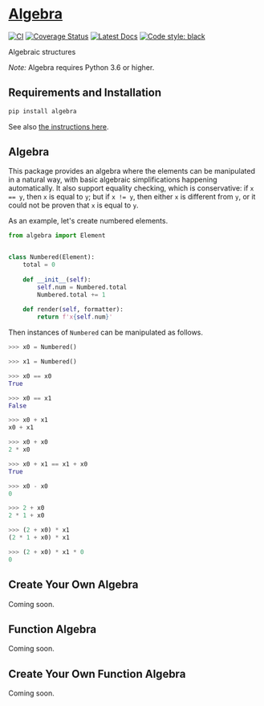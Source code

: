 # [Algebra](http://github.com/wesselb/algebra)

[![CI](https://github.com/wesselb/algebra/workflows/CI/badge.svg?branch=master)](https://github.com/wesselb/algebra/actions?query=workflow%3ACI)
[![Coverage Status](https://coveralls.io/repos/github/wesselb/algebra/badge.svg?branch=master)](https://coveralls.io/github/wesselb/algebra?branch=master)
[![Latest Docs](https://img.shields.io/badge/docs-latest-blue.svg)](https://user.github.io/algebra)
[![Code style: black](https://img.shields.io/badge/code%20style-black-000000.svg)](https://github.com/psf/black)

Algebraic structures

*Note:* Algebra requires Python 3.6 or higher.

## Requirements and Installation

```bash
pip install algebra
```

See also [the instructions here](https://gist.github.com/wesselb/4b44bf87f3789425f96e26c4308d0adc).

## Algebra

This package provides an algebra where the elements can be manipulated 
in a natural way, with basic algebraic simplifications happening automatically.
It also support equality checking, which is conservative:
if `x == y`, then `x` is equal to `y`;
but if `x != y`, then either `x` is different from `y`, or it could not be 
proven that `x` is equal to `y`.

As an example, let's create numbered elements.

```python
from algebra import Element


class Numbered(Element):
    total = 0
    
    def __init__(self):
        self.num = Numbered.total
        Numbered.total += 1
    
    def render(self, formatter):
        return f'x{self.num}'
```

Then instances of `Numbered` can be manipulated as follows.

```python
>>> x0 = Numbered()

>>> x1 = Numbered()

>>> x0 == x0
True

>>> x0 == x1
False

>>> x0 + x1
x0 + x1

>>> x0 + x0
2 * x0

>>> x0 + x1 == x1 + x0
True

>>> x0 - x0
0

>>> 2 + x0
2 * 1 + x0

>>> (2 + x0) * x1
(2 * 1 + x0) * x1

>>> (2 + x0) * x1 * 0
0
```


## Create Your Own Algebra

Coming soon.

## Function Algebra

Coming soon.

## Create Your Own Function Algebra

Coming soon.


